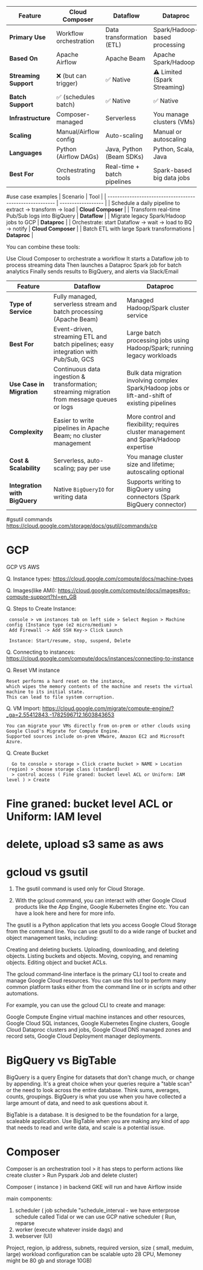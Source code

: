 | Feature               | Cloud Composer         | Dataflow                    | Dataproc                      |
| --------------------- | ---------------------- | --------------------------- | ----------------------------- |
| **Primary Use**       | Workflow orchestration | Data transformation (ETL)   | Spark/Hadoop-based processing |
| **Based On**          | Apache Airflow         | Apache Beam                 | Apache Spark/Hadoop           |
| **Streaming Support** | ❌ (but can trigger)    | ✅ Native                    | ⚠️ Limited (Spark Streaming)  |
| **Batch Support**     | ✅ (schedules batch)    | ✅ Native                    | ✅ Native                      |
| **Infrastructure**    | Composer-managed       | Serverless                  | You manage clusters (VMs)     |
| **Scaling**           | Manual/Airflow config  | Auto-scaling                | Manual or autoscaling         |
| **Languages**         | Python (Airflow DAGs)  | Java, Python (Beam SDKs)    | Python, Scala, Java           |
| **Best For**          | Orchestrating tools    | Real-time + batch pipelines | Spark-based big data jobs     |

#use case examples
| Scenario                                                 | Tool               |
| -------------------------------------------------------- | ------------------ |
| Schedule a daily pipeline to extract → transform → load  | **Cloud Composer** |
| Transform real-time Pub/Sub logs into BigQuery           | **Dataflow**       |
| Migrate legacy Spark/Hadoop jobs to GCP                  | **Dataproc**       |
| Orchestrate: start Dataflow → wait → load to BQ → notify | **Cloud Composer** |
| Batch ETL with large Spark transformations               | **Dataproc**       |

You can combine these tools:

  Use Cloud Composer to orchestrate a workflow
  It starts a Dataflow job to process streaming data
  Then launches a Dataproc Spark job for batch analytics
  Finally sends results to BigQuery, and alerts via Slack/Email

| Feature                       | Dataflow                                                                                    | Dataproc                                                                                        |
| ----------------------------- | ------------------------------------------------------------------------------------------- | ----------------------------------------------------------------------------------------------- |
| **Type of Service**           | Fully managed, serverless stream and batch processing (Apache Beam)                         | Managed Hadoop/Spark cluster service                                                            |
| **Best For**                  | Event-driven, streaming ETL and batch pipelines; easy integration with Pub/Sub, GCS         | Large batch processing jobs using Hadoop/Spark; running legacy workloads                        |
| **Use Case in Migration**     | Continuous data ingestion & transformation; streaming migration from message queues or logs | Bulk data migration involving complex Spark/Hadoop jobs or lift-and-shift of existing pipelines |
| **Complexity**                | Easier to write pipelines in Apache Beam; no cluster management                             | More control and flexibility; requires cluster management and Spark/Hadoop expertise            |
| **Cost & Scalability**        | Serverless, auto-scaling; pay per use                                                       | You manage cluster size and lifetime; autoscaling optional                                      |
| **Integration with BigQuery** | Native `BigQueryIO` for writing data                                                        | Supports writing to BigQuery using connectors (Spark BigQuery connector)                        |



#gsutil commands
https://cloud.google.com/storage/docs/gsutil/commands/cp


# GCP
GCP VS AWS

Q. Instance types:
   https://cloud.google.com/compute/docs/machine-types
   
   
Q. Images(like AMI):
   https://cloud.google.com/compute/docs/images#os-compute-support?hl=en_GB
   
   
Q. Steps to Create Instance:
   
     console > vm instances tab on left side > Select Region > Machine config (Instance type (e2 micro/medium) >
     Add Firewall -> Add SSH Key-> Click Launch
     
     Instance: Start/resume, stop, suspend, Delete

   
Q. Connecting to instances:
   https://cloud.google.com/compute/docs/instances/connecting-to-instance
   
Q. Reset VM instance

    Reset performs a hard reset on the instance, 
    which wipes the memory contents of the machine and resets the virtual machine to its initial state. 
    This can lead to file system corruption.
    
Q. VM Import: https://cloud.google.com/migrate/compute-engine/?_ga=2.55412843.-1782596712.1603843653

    You can migrate your VMs directly from on-prem or other clouds using Google Cloud's Migrate for Compute Engine. 
    Supported sources include on-prem VMware, Amazon EC2 and Microsoft Azure.
    
Q. Create Bucket
 
      Go to console > storage > Click craete bucket > NAME > Location (region) > choose storage class (standard)
      > control access ( Fine graned: bucket level ACL or Uniform: IAM level ) > Create
      
# Fine graned: bucket level ACL or Uniform: IAM level
# delete, upload s3 same as aws

# gcloud vs gsutil

1. The gsutil command is used only for Cloud Storage.

2. With the gcloud command, you can interact with other Google Cloud products like the App Engine, Google Kubernetes Engine etc. You can have a look here and here for more info.

The gsutil is a Python application that lets you access Google Cloud Storage from the command line. You can use gsutil to do a wide range of bucket and object management tasks, including:

Creating and deleting buckets. Uploading, downloading, and deleting objects. Listing buckets and objects. Moving, copying, and renaming objects. Editing object and bucket ACLs.

The gcloud command-line interface is the primary CLI tool to create and manage Google Cloud resources. You can use this tool to perform many common platform tasks either from the command line or in scripts and other automations.

For example, you can use the gcloud CLI to create and manage:

Google Compute Engine virtual machine instances and other resources, Google Cloud SQL instances, Google Kubernetes Engine clusters, Google Cloud Dataproc clusters and jobs, Google Cloud DNS managed zones and record sets, Google Cloud Deployment manager deployments.


# BigQuery vs BigTable

BigQuery is a query Engine for datasets that don't change much, or change by appending. It's a great choice when your queries require a "table scan" or the need to look across the entire database. Think sums, averages, counts, groupings. BigQuery is what you use when you have collected a large amount of data, and need to ask questions about it.

BigTable is a database. It is designed to be the foundation for a large, scaleable application. Use BigTable when you are making any kind of app that needs to read and write data, and scale is a potential issue.


# Composer

Composer is an orchestration tool > it has steps to perform actions like create cluster > Run Pyspark Job and delete cluster)

Composer ( instance ) in backend GKE will run and have Airflow inside

main components: 

  1. scheduler ( job schedule "schedule_interval  - we have enterprose schedule called Tidal or we can use GCP native scheduler ( Run, reparse
  2. worker (execute whatever inside dags) and
  3. webserver (UI)

Project, region, ip address, subnets, required version, size ( small, meduim, large)
   workload configuration  can be scalable upto 28 CPU, Memoney might be 80 gb and storage 10GB)
